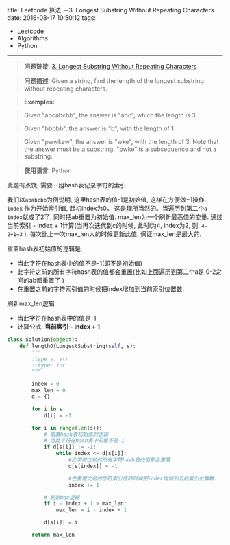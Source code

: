 title: Leetcode 算法 －3. Longest Substring Without Repeating Characters
date: 2016-08-17 10:50:12
tags: 
- Leetcode
- Algorithms
- Python
---


> **问题链接**: [3. Longest Substring Without Repeating Characters](https://leetcode.com/problems/longest-substring-without-repeating-characters/)

> **问题描述**: Given a string, find the length of the longest substring without repeating characters.

> **Examples:**

> Given "abcabcbb", the answer is "abc", which the length is 3.

> Given "bbbbb", the answer is "b", with the length of 1.

> Given "pwwkew", the answer is "wke", with the length of 3. Note that the answer must be a substring, "pwke" is a subsequence and not a substring.

> **使用语言**: Python

此题有点饶, 需要一组hash表记录字符的索引. 

我们以`ababcbb`为例说明, 这里hash表的值-1是初始值, 这样在方便做+1操作. `index` 作为开始索引值, 起初index为0， 这是理所当然的。当遍历到第二个`a` `index`就成了2了, 同时把ab重置为初始值.   max_len为一个刷新最高值的变量. 通过当前索引 - index + 1计算(当再次迭代到c的时候, 此时i为4, index为2, 则: `4-2+1=3` ). 每次比上一次max_len大的时候更新此值. 保证max_len是最大的.

重置hash表初始值的逻辑是: 

- 当此字符在hash表中的值不是-1(即不是初始值)
- 此字符之前的所有字符hash表的值都会重置(比如上面遍历到第二个a是 0-2之间的ab都重置了 )
- 在重置之前的字符索引值的时候把index增加到当前索引位置数.

刷新max_len逻辑

- 当此字符在hash表中的值是-1
- 计算公式: **当前索引 - index + 1**

```python
class Solution(object):
    def lengthOfLongestSubstring(self, s):
        """
        :type s: str
        :rtype: int
        """

        index = 0
        max_len = 0
        d = {}

        for i in s:
            d[i] = -1

        for i in range(len(s)):
            # 重置hash表初始值的逻辑
            # 当此字符在hash表中的值不是-1
            if d[s[i]] != -1:
                while index <= d[s[i]]:
                    #此字符之前的所有字符hash表的值都会重置 
                    d[s[index]] = -1

                    #在重置之前的字符索引值的时候把index增加到当前索引位置数.
                    index += 1

            # 刷新max逻辑
            if i - index + 1 > max_len:
                max_len = i - index + 1

            d[s[i]] = i

        return max_len
```
